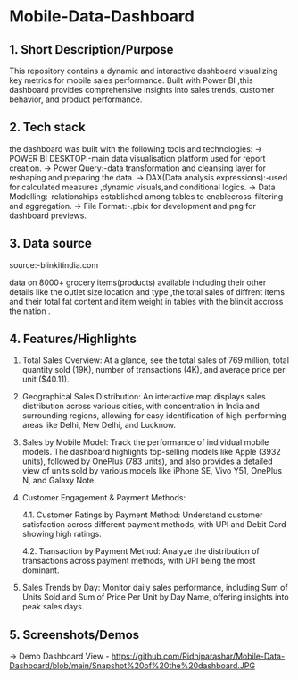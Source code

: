 # Mobile-Data-Dashboard
## 1. Short Description/Purpose
This repository contains a dynamic and interactive dashboard visualizing key metrics for mobile sales performance. Built with Power BI  ,this dashboard provides comprehensive insights into sales trends, customer behavior, and product performance.

## 2. Tech stack
the dashboard was built with the following tools and technologies:
-> POWER BI DESKTOP:-main data visualisation platform used for report creation.
-> Power Query:-data transformation and cleansing layer for reshaping and preparing the data.
-> DAX(Data analysis expressions):-used for calculated measures ,dynamic visuals,and conditional logics.
-> Data Modelling:-relationships established among tables to enablecross-filtering and aggregation.
-> File Format:-.pbix for development and.png for dashboard previews.

## 3. Data source
source:-blinkitindia.com

data on 8000+  grocery items(products) available including their other details like the outlet size,location and type ,the total sales of diffrent items and their total fat content and item weight in tables with the blinkit accross the nation .

## 4. Features/Highlights
1. Total Sales Overview: At a glance, see the total sales of 769 million, total quantity sold (19K), number of transactions (4K), and average price per unit ($40.11).

2. Geographical Sales Distribution: An interactive map displays sales distribution across various cities, with concentration in India and surrounding regions, allowing for easy identification of high-performing areas like Delhi, New Delhi, and Lucknow.

3. Sales by Mobile Model: Track the performance of individual mobile models. The dashboard highlights top-selling models like Apple (3932 units), followed by OnePlus (783 units), and also provides a detailed view of units sold by various models like iPhone SE, Vivo Y51, OnePlus N, and Galaxy Note.

4. Customer Engagement & Payment Methods:

    4.1. Customer Ratings by Payment Method: Understand customer satisfaction across different payment methods, with UPI and Debit Card        showing high ratings.

    4.2. Transaction by Payment Method: Analyze the distribution of transactions across payment methods, with UPI being the most dominant.

5. Sales Trends by Day: Monitor daily sales performance, including Sum of Units Sold and Sum of Price Per Unit by Day Name, offering insights into peak sales days.


## 5. Screenshots/Demos
-> Demo Dashboard View - https://github.com/Ridhiparashar/Mobile-Data-Dashboard/blob/main/Snapshot%20of%20the%20dashboard.JPG
 
